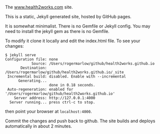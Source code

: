 The www.health2works.com site.

This is a static, Jekyll generated site, hosted by GitHub pages.

It is somewhat minimalist. There is no Gemfile or Jekyll config. You may need
to install the jekyll gem as there is no Gemfile.

To modify it clone it locally and edit the index.html file. To see your changes:
```
$ jekyll serve
Configuration file: none
            Source: /Users/rogermarlow/github/health2works.github.io
       Destination: /Users/rogermarlow/github/health2works.github.io/_site
 Incremental build: disabled. Enable with --incremental
      Generating...
                    done in 0.18 seconds.
 Auto-regeneration: enabled for '/Users/rogermarlow/github/health2works.github.io'
    Server address: http://127.0.0.1:4000
  Server running... press ctrl-c to stop.
```
then point your browser at `localhost:4000`.

Commit the changes and push back to github. The site builds and deploys automatically in about 2 minutes.
